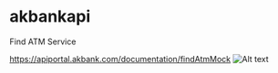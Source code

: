 # akbankapi
Find ATM Service

https://apiportal.akbank.com/documentation/findAtmMock
![Alt text](http://erdincozden.com/wp-content/uploads/2016/05/device-2016-05-22-001550-188x300.png?raw=true "login")
